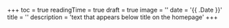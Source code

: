 +++
toc = true
readingTime = true
draft = true
image = ''
date = '{{ .Date }}'
title = ''
description = 'text that appears below title on the homepage'
+++
